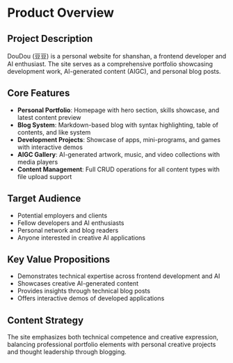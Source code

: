 # Product Overview

## Project Description
DouDou (豆豆) is a personal website for shanshan, a frontend developer and AI enthusiast. The site serves as a comprehensive portfolio showcasing development work, AI-generated content (AIGC), and personal blog posts.

## Core Features
- **Personal Portfolio**: Homepage with hero section, skills showcase, and latest content preview
- **Blog System**: Markdown-based blog with syntax highlighting, table of contents, and like system
- **Development Projects**: Showcase of apps, mini-programs, and games with interactive demos
- **AIGC Gallery**: AI-generated artwork, music, and video collections with media players
- **Content Management**: Full CRUD operations for all content types with file upload support

## Target Audience
- Potential employers and clients
- Fellow developers and AI enthusiasts
- Personal network and blog readers
- Anyone interested in creative AI applications

## Key Value Propositions
- Demonstrates technical expertise across frontend development and AI
- Showcases creative AI-generated content
- Provides insights through technical blog posts
- Offers interactive demos of developed applications

## Content Strategy
The site emphasizes both technical competence and creative expression, balancing professional portfolio elements with personal creative projects and thought leadership through blogging.